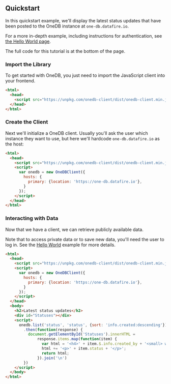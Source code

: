 ## Quickstart

In this quickstart example, we'll display the latest status updates that have been
posted to the OneDB instance at `one-db.datafire.io`.

For a more in-depth example, including instructions for authentication, see
[the Hello World page](/Hello_World).

The full code for this tutorial is at the bottom of the page.

### Import the Library

To get started with OneDB, you just need to import the JavaScript client into your frontend.

```html
<html>
  <head>
    <script src="https://unpkg.com/onedb-client/dist/onedb-client.min.js"></script>
  </head>
</html>
```

### Create the Client
Next we'll initialize a OneDB client. Usually you'll ask the user
which instance they want to use, but here we'll hardcode `one-db.datafire.io` as
the host:

```html
<html>
  <head>
    <script src="https://unpkg.com/onedb-client/dist/onedb-client.min.js"></script>
    <script>
      var onedb = new OneDBClient({
        hosts: {
          primary: {location: 'https://one-db.datafire.io'},
        }
      });
    </script>
  </head>
</html>
```

### Interacting with Data

Now that we have a client, we can retrieve publicly available data.

Note that to access private data or to save new data, you'll need the user to log in.
See the [Hello World](/Create_an_App/Hello_World) example for more details.

```html
<html>
  <head>
    <script src="https://unpkg.com/onedb-client/dist/onedb-client.min.js"></script>
    <script>
      var onedb = new OneDBClient({
        hosts: {
          primary: {location: 'https://one-db.datafire.io'},
        }
      });
    </script>
  </head>
  <body>
    <h2>Latest status updates</h2>
    <div id="Statuses"></div>
    <script>
      onedb.list('status', 'status', {sort: 'info.created:descending'})
        .then(function(response) {
          document.getElementById('Statuses').innerHTML =
              response.items.map(function(item) {
                var html = '<h4>' + item.$.info.created_by + '<small> wrote:</small></h4>';
                html += '<p>' + item.status + '</p>';
                return html;
              }).join('\n')
        })
    </script>
  </body>
</html>
```
